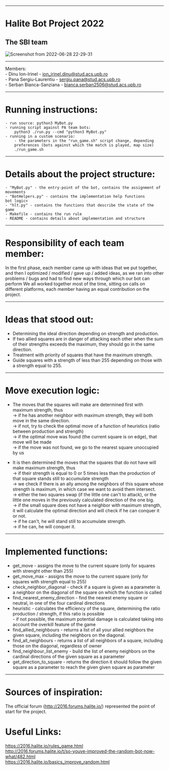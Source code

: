 -------------------------------------------------------------------------------
# Halite Bot Project 2022
## The SBI team

![Screenshot from 2022-06-28 22-29-31](https://user-images.githubusercontent.com/51510817/176270236-5e8fb08f-cde9-4149-82dc-5df039878410.png)

-------------------------------------------------------------------------------
Members:<br>
    - Dinu Ion-Irinel - ion_irinel.dinu@stud.acs.upb.ro<br>
    - Pana Sergiu-Laurentiu - sergiu.pana@stud.acs.upb.ro<br>
    - Serban Bianca-Sanziana - bianca.serban2506@stud.acs.upb.ro<br>

-------------------------------------------------------------------------------
# Running instructions:
    - run source: python3 MyBot.py
    - running script against PA team bots:
        python3 ./run.py --cmd "python3 MyBot.py"
    - running in a custom scenario:
        - the parameters in the "run_game.sh" script change, depending
        preferences (bots against which the match is played, map size)
        ./run_game.sh

-------------------------------------------------------------------------------
# Details about the project structure:
    - "MyBot.py" - the entry-point of the bot, contains the assignment of movements
    - "BotHelpers.py" - contains the implementation help functions
    bot logic<
    - "hlt.py" - contains the functions that describe the state of the game
    - Makefile - contains the run rule
    - README - contains details about implementation and structure

-------------------------------------------------------------------------------
# Responsibility of each team member:<br>
In the first phase, each member came up with ideas that we put together,
and then I optimized / modified / gave up / added ideas, as
we ran into other problems / bugs and had to find new ways
through which our bot can perform
We all worked together most of the time, sitting on calls on
different platforms, each member having an equal contribution on the project.

-------------------------------------------------------------------------------
# Ideas that stood out:<br>
- Determining the ideal direction depending on strength and production.<br>
- If two allied squares are in danger of attacking each other
when the sum of their strengths exceeds the maximum, they should go
in the same direction.<br>
- Treatment with priority of squares that have the maximum strength.<br>
- Guide squares with a strength of less than 255 depending on
those with a strength equal to 255.<br>

-------------------------------------------------------------------------------
# Move execution logic:<br>
- The moves that the squares will make are determined first
with maximum strength, thus<br>
    -> if he has another neighbor with maximum strength, they will both move
    in the same direction.<br>
    -> if not, try to check the optimal move of a function
    of heuristics (ratio between production and strength)<br>
    -> if the optimal move was found (the current square is on
    edge), that move will be made<br>
    -> if the move was not found, we go to the nearest square
    unoccupied by us<br>

- It is then determined the moves that the squares that do not have will make
maximum strength, thus<br>
    -> if their strength is equal to 0 or 5 times less than
    the production of that square stands still to accumulate strength<br>
    -> we check if there is an ally among the neighbors of this square
    whose strength is maximum, in which case we want to avoid them
    intersect.<br>
    -> either the two squares swap (if the little one can't
    to attack), or the little one moves in the previously calculated direction of the one
    big.<br>
    -> if the small square does not have a neighbor with maximum strength, it will
    calculate the optimal direction and will check if he can conquer it or not.<br>
    -> if he can't, he will stand still to accumulate strength.<br>
    -> if he can, he will conquer it.<br>

-------------------------------------------------------------------------------
# Implemented functions:
- get_move - assigns the move to the current square (only for
squares with strenght other than 255)<br>
- get_move_max - assigns the move to the current square (only for
squares with strength equal to 255)<br>
- check_neighbor_diagonal - check if a square is given as a parameter
is a neighbor on the diagonal of the square on which the function is called<br>
- find_nearest_enemy_direction - find the nearest enemy square or
neutral, in one of the four cardinal directions<br>
- heuristic - calculates the efficiency of the square, determining the ratio
production / strength, if this ratio is possible<br>
            - if not possible, the maximum potential damage is calculated
            taking into account the overkill feature of the game<br>
- find_allied_neighbours - returns a list of all your allied neighbors
the given square, including the neighbors on the diagonal.<br>
- find_all_neighbours - returns a list of all neighbors of a square,
including those on the diagonal, regardless of owner<br>
- find_neighbour_list_enemy - build the list of enemy neighbors on
the cardinal directions of the given square as a parameter<br>
- get_direction_to_square - returns the direction it should follow
the given square as a parameter to reach the given given square as
parameter<br>
-------------------------------------------------------------------------------
# Sources of inspiration:
 The official forum (http://2016.forums.halite.io/) represented the point of
 start for the project.

# Useful Links:
https://2016.halite.io/rules_game.html<br>
http://2016.forums.halite.io/t/so-youve-improved-the-random-bot-now-what/482.html<br>
https://2016.halite.io/basics_improve_random.html<br>
